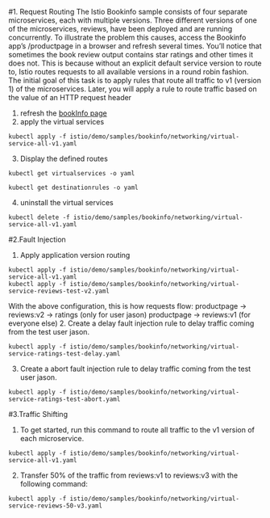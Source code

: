 #1. Request Routing
The Istio Bookinfo sample consists of four separate microservices, each with multiple versions. Three different versions of one of the microservices, reviews, have been deployed and are running concurrently. To illustrate the problem this causes, access the Bookinfo app’s /productpage in a browser and refresh several times. You’ll notice that sometimes the book review output contains star ratings and other times it does not. This is because without an explicit default service version to route to, Istio routes requests to all available versions in a round robin fashion.
The initial goal of this task is to apply rules that route all traffic to v1 (version 1) of the microservices. Later, you will apply a rule to route traffic based on the value of an HTTP request header
1. refresh the [bookInfo page](http://10.21.19.77:31380/productpage)
2. apply the virtual services
```
kubectl apply -f istio/demo/samples/bookinfo/networking/virtual-service-all-v1.yaml
```
3. Display the defined routes
```
kubectl get virtualservices -o yaml
```
```
kubectl get destinationrules -o yaml
```
4. uninstall the virtual services
```
kubectl delete -f istio/demo/samples/bookinfo/networking/virtual-service-all-v1.yaml
```
#2.Fault Injection
1. Apply application version routing 
```
kubectl apply -f istio/demo/samples/bookinfo/networking/virtual-service-all-v1.yaml
kubectl apply -f istio/demo/samples/bookinfo/networking/virtual-service-reviews-test-v2.yaml
```
With the above configuration, this is how requests flow:
productpage → reviews:v2 → ratings (only for user jason)
productpage → reviews:v1 (for everyone else)
2. Create a delay fault injection rule to delay traffic coming from the test user jason.
```
kubectl apply -f istio/demo/samples/bookinfo/networking/virtual-service-ratings-test-delay.yaml
```
3.  Create a abort fault injection rule to delay traffic coming from the test user jason.
```
kubectl apply -f istio/demo/samples/bookinfo/networking/virtual-service-ratings-test-abort.yaml
```
#3.Traffic Shifting

1. To get started, run this command to route all traffic to the v1 version of each microservice.
```
kubectl apply -f istio/demo/samples/bookinfo/networking/virtual-service-all-v1.yaml
```
2. Transfer 50% of the traffic from reviews:v1 to reviews:v3 with the following command:

```
kubectl apply -f istio/demo/samples/bookinfo/networking/virtual-service-reviews-50-v3.yaml
```







